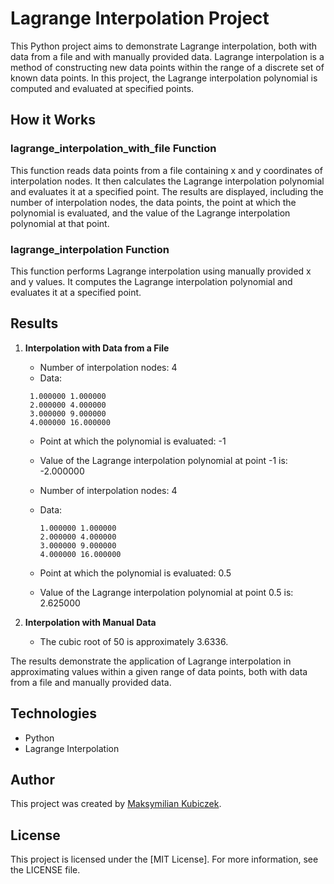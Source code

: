 # Lagrange Interpolation Project

This Python project aims to demonstrate Lagrange interpolation, both with data from a file and with manually provided data. Lagrange interpolation is a method of constructing new data points within the range of a discrete set of known data points. In this project, the Lagrange interpolation polynomial is computed and evaluated at specified points.

## How it Works

### lagrange_interpolation_with_file Function

This function reads data points from a file containing x and y coordinates of interpolation nodes. It then calculates the Lagrange interpolation polynomial and evaluates it at a specified point. The results are displayed, including the number of interpolation nodes, the data points, the point at which the polynomial is evaluated, and the value of the Lagrange interpolation polynomial at that point.

### lagrange_interpolation Function

This function performs Lagrange interpolation using manually provided x and y values. It computes the Lagrange interpolation polynomial and evaluates it at a specified point.

## Results

1. **Interpolation with Data from a File**
   - Number of interpolation nodes: 4
   - Data:

    ```
     1.000000 1.000000
     2.000000 4.000000
     3.000000 9.000000
     4.000000 16.000000
    ```
   - Point at which the polynomial is evaluated: -1
   - Value of the Lagrange interpolation polynomial at point -1 is: -2.000000

   - Number of interpolation nodes: 4
   - Data:
     ```
     1.000000 1.000000
     2.000000 4.000000
     3.000000 9.000000
     4.000000 16.000000
     ```
   - Point at which the polynomial is evaluated: 0.5
   - Value of the Lagrange interpolation polynomial at point 0.5 is: 2.625000

2. **Interpolation with Manual Data**
   - The cubic root of 50 is approximately 3.6336.

The results demonstrate the application of Lagrange interpolation in approximating values within a given range of data points, both with data from a file and manually provided data.

## Technologies

- Python
- Lagrange Interpolation

## Author

This project was created by [Maksymilian Kubiczek]([@MaksKubiczek](https://github.com/MaksKubiczek)).

## License

This project is licensed under the [MIT License]. For more information, see the LICENSE file.